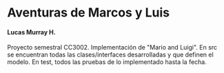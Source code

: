 # Aventuras de Marcos y Luis

#### Lucas Murray H.

Proyecto semestral CC3002. Implementación de "Mario and Luigi". En src se encuentran
todas las clases/interfaces desarrolladas y que definen el modelo. En test, todos las
pruebas de lo implementado hasta la fecha.